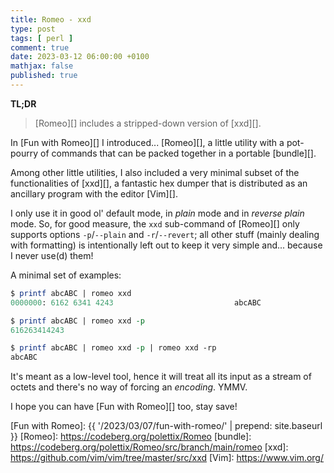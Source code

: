 ```yaml
---
title: Romeo - xxd
type: post
tags: [ perl ]
comment: true
date: 2023-03-12 06:00:00 +0100
mathjax: false
published: true
---
```


**TL;DR**

> [Romeo][] includes a stripped-down version of [xxd][].

In [Fun with Romeo][] I introduced... [Romeo][], a little utility with a
pot-pourry of commands that can be packed together in a portable [bundle][].

Among other little utilities, I also included a very minimal subset of the
functionalities of [xxd][], a fantastic hex dumper that is distributed as an
ancillary program with the editor [Vim][].

I only use it in good ol' default mode, in *plain* mode and in *reverse
plain* mode. So, for good measure, the `xxd` sub-command of [Romeo][] only
supports options `-p`/`--plain` and `-r`/`--revert`; all other stuff (mainly
dealing with formatting) is intentionally left out to keep it very simple
and... because I never use(d) them!

A minimal set of examples:

```perl
$ printf abcABC | romeo xxd
0000000: 6162 6341 4243                           abcABC

$ printf abcABC | romeo xxd -p
616263414243

$ printf abcABC | romeo xxd -p | romeo xxd -rp
abcABC
```

It's meant as a low-level tool, hence it will treat all its input as a
stream of octets and there's no way of forcing an *encoding*. YMMV.

I hope you can have [Fun with Romeo][] too, stay save!

[Perl]: https://www.perl.org/
[Fun with Romeo]: {{ '/2023/03/07/fun-with-romeo/' | prepend: site.baseurl }}
[Romeo]: https://codeberg.org/polettix/Romeo
[bundle]: https://codeberg.org/polettix/Romeo/src/branch/main/romeo
[xxd]: https://github.com/vim/vim/tree/master/src/xxd
[Vim]: https://www.vim.org/
